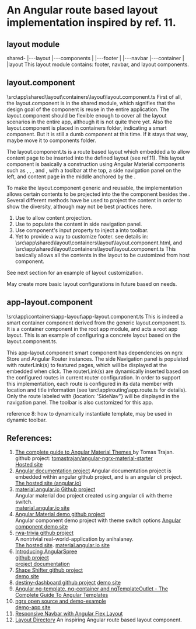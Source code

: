 # An Angular route based layout implementation inspired by ref. 11.

## layout module
shared-
   |---layout
         |---components
         |     |---footer
         |     |---navbar
         |---container
         |     |layout
This layout module contains: footer, navbar, and layout components.

## layout.component
\src\app\shared\layout\containers\layout\layout.component.ts
First of all, the layout.component is in the shared module, which signifies that the design goal of the component is reuse in the entire application.  The layout.component should be flexible enough to cover all the layout scenarios in the entire app, although it is not quite there yet. Also the layout.component is placed in containers folder, indicating a smart component. But it is still a dumb component at this time. If it stays that way, maybe move it to components folder.

The layout.component.ts is a route based layout which embedded a <router-outlet></router-outlet> to allow content page to be inserted into the defined layout (see ref.11). This layout component is basically a construction using Angular Material components such as <mat-toolbar>, <mat-sidenav-container>, <mat-sidenav>, and <mat-sidenav-content>, with a toolbar at the top, a side navigation panel on the left, and content page in the middle anchored by the  <router-outlet>. 

To make the layout.component generic and reusable, the implementation allows certain contents to be projected into the the component besides the <router-outlet>. Several different methods have be used to project the content in order to show the diversity, although may not be best practices here.
1. Use  <router-outlet> to allow content projection.
2. Use <ng-content> to populate the content in side navigation panel.
3. Use component's input property to inject a <ng-template> into toolbar.
4. Yet to provide a way to customize footer.
see details in:
\src\app\shared\layout\containers\layout\layout.component.html, and
\src\app\shared\layout\containers\layout\layout.component.ts
This basically allows all the contents in the layout to be customized from host component.

See next section for an example of layout customization.

May create more basic layout configurations in future based on needs.

## app-layout.component
\src\app\containers\app-layout\app-layout.component.ts
This is indeed a smart container component derived from the generic layout.component.ts. It is a container component in the root app module, and acts a root app layout.
This is an example of configuring a concrete layout based on the  layout.component.ts.

This app-layout.component smart component has dependencies on ngrx Store and Angular Router instances. The side Navigation panel is populated with routerLink(s) to featured pages, which will be displayed at the embedded <router-outlet> when click. The routerLink(s) are dynamically inserted based on the configured routes in current router configuration. In order to support this implementation, each route is configured in its data member with location and title information (see \src\app\routing\app.route.ts for details). Only the route labeled with {location: 'SideNav"} will be displayed in the navigation panel. The toolbar is also customized for this app.

reference 8: how to dynamically instantiate template, may be used in dynamic toolbar.  

## **References**:
1. [The complete guide to Angular Material Themes ](https://medium.com/@tomastrajan/the-complete-guide-to-angular-material-themes-4d165a9d24d1) by Tomas Trajan.  
github project: [tomastrajan/angular-ngrx-material-starter](https://github.com/tomastrajan/angular-ngrx-material-starter)  
[Hosted site](https://tomastrajan.github.io/angular-ngrx-material-starter#/about)
2. [Angular documentation project](https://github.com/angular/angular/tree/master/aio) 
Angular documentation project is embedded within angular github project, and is an angular cli project.  
[The hosted site (angular.io)](https://angular.io/)
3. [material.angular.io Github project](https://github.com/angular/material.angular.io)  
Angular material doc project created using angular cli with theme switch.  
[material.angular.io site](https://material.angular.io/)
4. [Angular Material demo github project](https://github.com/angular/material2/tree/master/src/demo-app)  
Angular component demo project with theme switch options
[Angular component demo site](https://tina-material-tree.firebaseapp.com/)
5. [rwa-trivia github project](https://github.com/anihalaney/rwa-trivia)  
A nontrivial real-world-application by anihalaney.   
[The hosted site](https://rwa-trivia.firebaseapp.com).
[material.angular.io site](https://material.angular.io/)
5. [Introducing AngularSpree](https://medium.com/aviabird/introducing-angularspree-ad55bea64d6c)  
[github project](https://github.com/aviabird/angularspree)  
[project documentation](https://aviabird.github.io/angularspree/)
6. [Shape Shifter github project](https://github.com/alexjlockwood/ShapeShifter)  
[demo site](https://shapeshifter.design/)
7. [destiny-dashboard github project](https://github.com/lax20attack/destiny-dashboard/blob/master/angular/src/app/nav/nav.component.html) 
[demo site](https://www.destinydashboard.net/#/dashboard)
8. [Angular ng-template, ng-container and ngTemplateOutlet - The Complete Guide To Angular Templates](http://blog.angular-university.io/angular-ng-template-ng-container-ngtemplateoutlet/)  
9. [ngrx open source and demo-example](https://github.com/ngrx/platform)  
[demo-app site](http://ngrx.github.io/example-app/#/)
10. [Responsive Navbar with Angular Flex Layout](https://theinfogrid.com/tech/developers/angular/responsive-navbar-angular-flex-layout/)
11. [Layout Directory](https://angular-folder-structure.readthedocs.io/en/latest/layout.html) An inspiring Angular route based layout component.